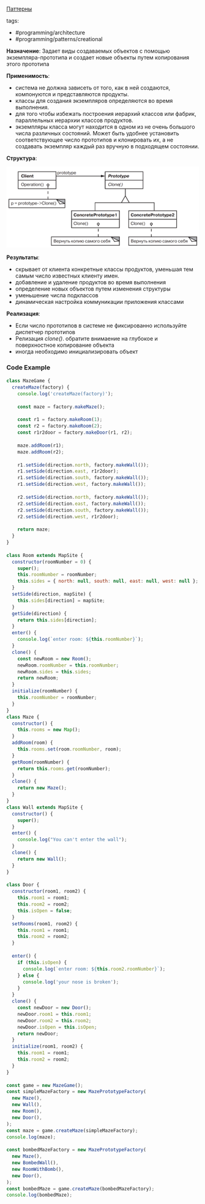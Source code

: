 [Паттерны](../../Patterns.md)

tags:

- #programming/architecture
- #programming/patterns/creational

**Назначение**: Задает виды создаваемых объектов с помощью экземпляра-прототипа и создает новые объекты путем копирования этого прототипа

**Применимость**:

- система не должна зависеть от того, как в ней создаются, компонуются и представляются продукты.
- классы для создания экземпляров определяются во время выполнения.
- для того чтобы избежать построения иерархий классов или фабрик, параллельных иерархии классов продуктов.
- экземпляры класса могут находится в одном из не очень большого числа различных состояний. Может быть удобнее установить соответствующее число прототипов и клонировать их, а не создавать экземпляр каждый раз вручную в подходящем состоянии.

**Структура**:

![Prototype](../img/Prototype.png)

**Результаты**:

- скрывает от клиента конкретные классы продуктов, уменьшая тем самым число известных клиенту имен.
- добавление и удаление продуктов во время выполнения
- определение новых объектов путем изменения структуры
- уменьшение числа подклассов
- динамическая настройка коммуникации приложения классами

**Реализация**:

- Если число прототипов в системе не фиксированно используйте диспетчер прототипов
- Релизация _clone()_. обратите внимаение на глубокое и поверхностное копирование объекта
- иногда необходимо инициализировать объект

### Code Example

```jsx
class MazeGame {
  createMaze(factory) {
    console.log('createMaze(factory)');

    const maze = factory.makeMaze();

    const r1 = factory.makeRoom(1);
    const r2 = factory.makeRoom(2);
    const r1r2door = factory.makeDoor(r1, r2);

    maze.addRoom(r1);
    maze.addRoom(r2);

    r1.setSide(direction.north, factory.makeWall());
    r1.setSide(direction.east, r1r2door);
    r1.setSide(direction.south, factory.makeWall());
    r1.setSide(direction.west, factory.makeWall());

    r2.setSide(direction.north, factory.makeWall());
    r2.setSide(direction.east, factory.makeWall());
    r2.setSide(direction.south, factory.makeWall());
    r2.setSide(direction.west, r1r2door);

    return maze;
  }
}

class Room extends MapSite {
  constructor(roomNumber = 0) {
    super();
    this.roomNumber = roomNumber;
    this.sides = { north: null, south: null, east: null, west: null };
  }
  setSide(direction, mapSite) {
    this.sides[direction] = mapSite;
  }
  getSide(direction) {
    return this.sides[direction];
  }
  enter() {
    console.log(`enter room: ${this.roomNumber}`);
  }
  clone() {
    const newRoom = new Room();
    newRoom.roomNumber = this.roomNumber;
    newRoom.sides = this.sides;
    return newRoom;
  }
  initialize(roomNumber) {
    this.roomNumber = roomNumber;
  }
}
class Maze {
  constructor() {
    this.rooms = new Map();
  }
  addRoom(room) {
    this.rooms.set(room.roomNumber, room);
  }
  getRoom(roomNumber) {
    return this.rooms.get(roomNumber);
  }
  clone() {
    return new Maze();
  }
}
class Wall extends MapSite {
  constructor() {
    super();
  }
  enter() {
    console.log("You can't enter the wall");
  }
  clone() {
    return new Wall();
  }
}

class Door {
  constructor(room1, room2) {
    this.room1 = room1;
    this.room2 = room2;
    this.isOpen = false;
  }
  setRooms(room1, room2) {
    this.room1 = room1;
    this.room2 = room2;
  }

  enter() {
    if (this.isOpen) {
      console.log(`enter room: ${this.room2.roomNumber}`);
    } else {
      console.log('your nose is broken');
    }
  }
  clone() {
    const newDoor = new Door();
    newDoor.room1 = this.room1;
    newDoor.room2 = this.room2;
    newDoor.isOpen = this.isOpen;
    return newDoor;
  }
  initialize(room1, room2) {
    this.room1 = room1;
    this.room2 = room2;
  }
}

const game = new MazeGame();
const simpleMazeFactory = new MazePrototypeFactory(
  new Maze(),
  new Wall(),
  new Room(),
  new Door(),
);
const maze = game.createMaze(simpleMazeFactory);
console.log(maze);

const bombedMazeFactory = new MazePrototypeFactory(
  new Maze(),
  new BombedWall(),
  new RoomWithBomb(),
  new Door(),
);
const bombedMaze = game.createMaze(bombedMazeFactory);
console.log(bombedMaze);
```
